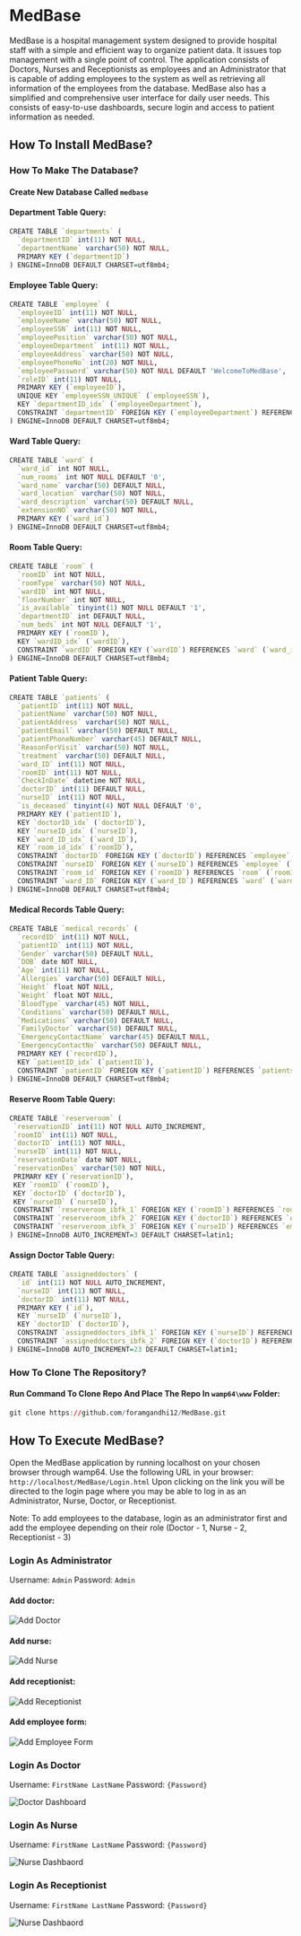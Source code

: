 # MedBase

MedBase is a hospital management system designed to provide hospital staff with a simple and efficient way to organize patient data. It issues top management with a single point of control. The application consists of Doctors, Nurses and Receptionists as employees and an Administrator that is capable of adding employees to the system as well as retrieving all information of the employees from the database. MedBase also has a simplified and comprehensive user interface for daily user needs. This consists of easy-to-use dashboards, secure login and access to patient information as needed.

## How To Install MedBase?
### How To Make The Database?
#### Create New Database Called `medbase`
#### Department Table Query:
```r
CREATE TABLE `departments` (
  `departmentID` int(11) NOT NULL,
  `departmentName` varchar(50) NOT NULL,
  PRIMARY KEY (`departmentID`)
) ENGINE=InnoDB DEFAULT CHARSET=utf8mb4;
```

#### Employee Table Query:
```r
CREATE TABLE `employee` (
  `employeeID` int(11) NOT NULL,
  `employeeName` varchar(50) NOT NULL,
  `employeeSSN` int(11) NOT NULL,
  `employeePosition` varchar(50) NOT NULL,
  `employeeDepartment` int(11) NOT NULL,
  `employeeAddress` varchar(50) NOT NULL,
  `employeePhoneNo` int(20) NOT NULL,
  `employeePassword` varchar(50) NOT NULL DEFAULT 'WelcomeToMedBase',
  `roleID` int(11) NOT NULL,
  PRIMARY KEY (`employeeID`),
  UNIQUE KEY `employeeSSN_UNIQUE` (`employeeSSN`),
  KEY `departmentID_idx` (`employeeDepartment`),
  CONSTRAINT `departmentID` FOREIGN KEY (`employeeDepartment`) REFERENCES `departments` (`departmentID`)
) ENGINE=InnoDB DEFAULT CHARSET=utf8mb4;

```

#### Ward Table Query:
```r
CREATE TABLE `ward` (
  `ward_id` int NOT NULL,
  `num_rooms` int NOT NULL DEFAULT '0',
  `ward_name` varchar(50) DEFAULT NULL,
  `ward_location` varchar(50) NOT NULL,
  `ward_description` varchar(50) DEFAULT NULL,
  `extensionNO` varchar(50) NOT NULL,
  PRIMARY KEY (`ward_id`)
) ENGINE=InnoDB DEFAULT CHARSET=utf8mb4;
```

#### Room Table Query:
```r
CREATE TABLE `room` (
  `roomID` int NOT NULL,
  `roomType` varchar(50) NOT NULL,
  `wardID` int NOT NULL,
  `floorNumber` int NOT NULL,
  `is_available` tinyint(1) NOT NULL DEFAULT '1',
  `departmentID` int DEFAULT NULL,
  `num_beds` int NOT NULL DEFAULT '1',
  PRIMARY KEY (`roomID`),
  KEY `wardID_idx` (`wardID`),
  CONSTRAINT `wardID` FOREIGN KEY (`wardID`) REFERENCES `ward` (`ward_id`)
) ENGINE=InnoDB DEFAULT CHARSET=utf8mb4;
```

#### Patient Table Query:
```r
CREATE TABLE `patients` (
  `patientID` int(11) NOT NULL,
  `patientName` varchar(50) NOT NULL,
  `patientAddress` varchar(50) NOT NULL,
  `patientEmail` varchar(50) DEFAULT NULL,
  `patientPhoneNumber` varchar(45) DEFAULT NULL,
  `ReasonForVisit` varchar(50) NOT NULL,
  `treatment` varchar(50) DEFAULT NULL,
  `ward_ID` int(11) NOT NULL,
  `roomID` int(11) NOT NULL,
  `CheckInDate` datetime NOT NULL,
  `doctorID` int(11) DEFAULT NULL,
  `nurseID` int(11) NOT NULL,
  `is_deceased` tinyint(4) NOT NULL DEFAULT '0',
  PRIMARY KEY (`patientID`),
  KEY `doctorID_idx` (`doctorID`),
  KEY `nurseID_idx` (`nurseID`),
  KEY `ward_ID_idx` (`ward_ID`),
  KEY `room_id_idx` (`roomID`),
  CONSTRAINT `doctorID` FOREIGN KEY (`doctorID`) REFERENCES `employee` (`employeeID`),
  CONSTRAINT `nurseID` FOREIGN KEY (`nurseID`) REFERENCES `employee` (`employeeID`),
  CONSTRAINT `room_id` FOREIGN KEY (`roomID`) REFERENCES `room` (`roomID`),
  CONSTRAINT `ward_ID` FOREIGN KEY (`ward_ID`) REFERENCES `ward` (`ward_id`)
) ENGINE=InnoDB DEFAULT CHARSET=utf8mb4;

```

#### Medical Records Table Query:
```r
CREATE TABLE `medical_records` (
  `recordID` int(11) NOT NULL,
  `patientID` int(11) NOT NULL,
  `Gender` varchar(50) DEFAULT NULL,
  `DOB` date NOT NULL,
  `Age` int(11) NOT NULL,
  `Allergies` varchar(50) DEFAULT NULL,
  `Height` float NOT NULL,
  `Weight` float NOT NULL,
  `BloodType` varchar(45) NOT NULL,
  `Conditions` varchar(50) DEFAULT NULL,
  `Medications` varchar(50) DEFAULT NULL,
  `FamilyDoctor` varchar(50) DEFAULT NULL,
  `EmergencyContactName` varchar(45) DEFAULT NULL,
  `EmergencyContactNo` varchar(50) DEFAULT NULL,
  PRIMARY KEY (`recordID`),
  KEY `patientID_idx` (`patientID`),
  CONSTRAINT `patientID` FOREIGN KEY (`patientID`) REFERENCES `patients` (`patientID`)
) ENGINE=InnoDB DEFAULT CHARSET=utf8mb4;
```

#### Reserve Room Table Query:
```r
CREATE TABLE `reserveroom` (
 `reservationID` int(11) NOT NULL AUTO_INCREMENT,
 `roomID` int(11) NOT NULL,
 `doctorID` int(11) NOT NULL,
 `nurseID` int(11) NOT NULL,
 `reservationDate` date NOT NULL,
 `reservationDes` varchar(50) NOT NULL,
 PRIMARY KEY (`reservationID`),
 KEY `roomID` (`roomID`),
 KEY `doctorID` (`doctorID`),
 KEY `nurseID` (`nurseID`),
 CONSTRAINT `reserveroom_ibfk_1` FOREIGN KEY (`roomID`) REFERENCES `room` (`roomID`),
 CONSTRAINT `reserveroom_ibfk_2` FOREIGN KEY (`doctorID`) REFERENCES `employee` (`employeeID`),
 CONSTRAINT `reserveroom_ibfk_3` FOREIGN KEY (`nurseID`) REFERENCES `employee` (`employeeID`)
) ENGINE=InnoDB AUTO_INCREMENT=3 DEFAULT CHARSET=latin1;
```

#### Assign Doctor Table Query:
```r
CREATE TABLE `assigneddoctors` ( 
  `id` int(11) NOT NULL AUTO_INCREMENT, 
  `nurseID` int(11) NOT NULL, 
  `doctorID` int(11) NOT NULL, 
  PRIMARY KEY (`id`), 
  KEY `nurseID` (`nurseID`), 
  KEY `doctorID` (`doctorID`), 
  CONSTRAINT `assigneddoctors_ibfk_1` FOREIGN KEY (`nurseID`) REFERENCES `employee` (`employeeID`), 
  CONSTRAINT `assigneddoctors_ibfk_2` FOREIGN KEY (`doctorID`) REFERENCES `employee` (`employeeID`) 
) ENGINE=InnoDB AUTO_INCREMENT=23 DEFAULT CHARSET=latin1;
```
### How To Clone The Repository?

#### Run Command To Clone Repo And Place The Repo In `wamp64\www` Folder: 
```r 
git clone https://github.com/foramgandhi12/MedBase.git
```
## How To Execute MedBase?
Open the MedBase application by running localhost on your chosen browser through wamp64. Use the following URL in your browser: `http://localhost/MedBase/Login.html`
Upon clicking on the link you will be directed to the login page where you may be able to log in as an Administrator, Nurse, Doctor, or Receptionist.

Note: To add employees to the database, login as an administrator first and add the employee depending on their role (Doctor - 1, Nurse - 2, Receptionist - 3)
### Login As Administrator
Username: `Admin`
Password: `Admin`

#### Add doctor:
![Add Doctor](https://github.com/foramgandhi12/MedBase/blob/main/public/img/README%20imges/AdminDoctorAdd.png)
#### Add nurse:
![Add Nurse](https://github.com/foramgandhi12/MedBase/blob/main/public/img/README%20imges/AdminNurseAdd.png)
#### Add receptionist:
![Add Receptionist](https://github.com/foramgandhi12/MedBase/blob/main/public/img/README%20imges/AdminReceptionistAdd.png)
#### Add employee form:
![Add Employee Form](https://github.com/foramgandhi12/MedBase/blob/main/public/img/README%20imges/AdminAddEmployeeForm.png)

### Login As Doctor
Username: `FirstName LastName`
Password: `{Password}`

![Doctor Dashboard](https://github.com/foramgandhi12/MedBase/blob/main/public/img/README%20imges/DoctorDashboard.png)

### Login As Nurse
Username: `FirstName LastName`
Password: `{Password}`

![Nurse Dashbaord](https://github.com/foramgandhi12/MedBase/blob/main/public/img/README%20imges/NurseDashboard.png)

### Login As Receptionist
Username: `FirstName LastName`
Password: `{Password}`

![Nurse Dashbaord](https://github.com/foramgandhi12/MedBase/blob/main/public/img/README%20imges/ReceptionistDashboard.png)
